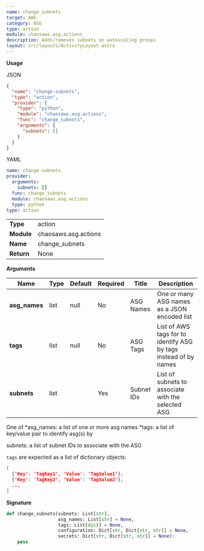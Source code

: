 ```yaml
---
name: change_subnets
target: AWS
category: ASG
type: action
module: chaosaws.asg.actions
description: Adds/removes subnets on autoscaling groups
layout: src/layouts/ActivityLayout.astro
---
```


**Usage**

JSON

```json
{
  "name": "change-subnets",
  "type": "action",
  "provider": {
    "type": "python",
    "module": "chaosaws.asg.actions",
    "func": "change_subnets",
    "arguments": {
      "subnets": []
    }
  }
}
```

YAML

```yaml
name: change-subnets
provider:
  arguments:
    subnets: []
  func: change_subnets
  module: chaosaws.asg.actions
  type: python
type: action
```

|            |                      |
| ---------- | -------------------- |
| **Type**   | action               |
| **Module** | chaosaws.asg.actions |
| **Name**   | change_subnets       |
| **Return** | None                 |

**Arguments**

| Name          | Type | Default | Required | Title      | Description                                                      |
| ------------- | ---- | ------- | -------- | ---------- | ---------------------------------------------------------------- |
| **asg_names** | list | null    | No       | ASG Names  | One or many ASG names as a JSON encoded list                     |
| **tags**      | list | null    | No       | ASG Tags   | List of AWS tags for to identify ASG by tags instead of by names |
| **subnets**   | list |         | Yes      | Subnet IDs | List of subnets to associate with the selected ASG               |

One of
*asg_names: a list of one or more asg names
*tags: a list of key/value pair to identify asg(s) by

subnets: a list of subnet IDs to associate with the ASG

`tags` are expected as a list of dictionary objects:

```json
[
  {'Key': 'TagKey1', 'Value': 'TagValue1'},
  {'Key': 'TagKey2', 'Value': 'TagValue2'},
  ...
]
```

**Signature**

```python
def change_subnets(subnets: List[str],
                   asg_names: List[str] = None,
                   tags: List[dict] = None,
                   configuration: Dict[str, Dict[str, str]] = None,
                   secrets: Dict[str, Dict[str, str]] = None):
    pass

```
